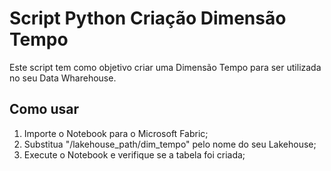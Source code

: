 # Script Python Criação Dimensão Tempo
 Este script tem como objetivo criar uma Dimensão Tempo para ser utilizada no seu Data Wharehouse.

## Como usar

1) Importe o Notebook para o Microsoft Fabric;
2) Substitua "/lakehouse_path/dim_tempo" pelo nome do seu Lakehouse;
3) Execute o Notebook e verifique se a tabela foi criada;